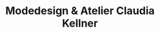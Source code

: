 ---
title: "Modedesign & Atelier Claudia Kellner"
url: /neusiedl-am-see/modedesign-und-atelier-claudia-kellner/
shop: Kleidung
---